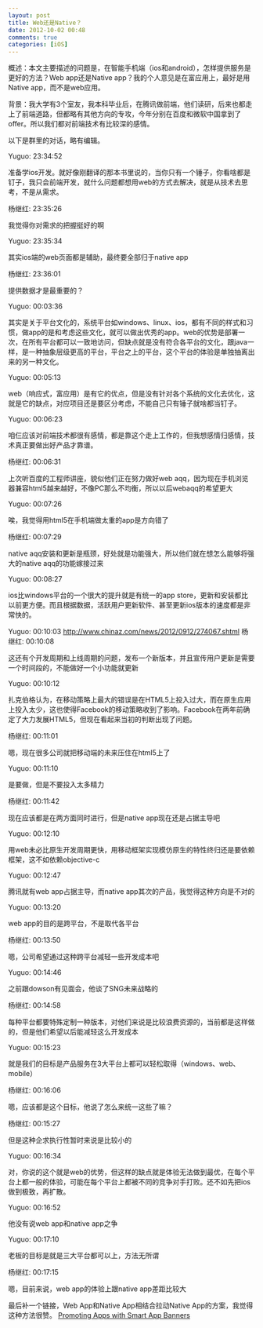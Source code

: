 ```yaml
---
layout: post
title: Web还是Native？
date: 2012-10-02 00:48
comments: true
categories: [iOS]
---
```


概述：本文主要描述的问题是，在智能手机端（ios和android），怎样提供服务是更好的方法？Web app还是Native app？我的个人意见是在富应用上，最好是用Native app，而不是web应用。

背景：我大学有3个室友，我本科毕业后，在腾讯做前端，他们读研，后来也都走上了前端道路，但都略有其他方向的专攻，今年分别在百度和微软中国拿到了offer。所以我们都对前端技术有比较深的感情。

以下是群里的对话，略有编辑。

Yuguo: 23:34:52

准备学ios开发。就好像刚翻译的那本书里说的，当你只有一个锤子，你看啥都是钉子，我只会前端开发，就什么问题都想用web的方式去解决，就是从技术去思考，不是从需求。

杨继红: 23:35:26

我觉得你对需求的把握挺好的啊

Yuguo: 23:35:34

其实ios端的web页面都是辅助，最终要全部归于native app

杨继红: 23:36:01

提供数据才是最重要的？

Yuguo: 00:03:36

其实是关于平台文化的，系统平台如windows、linux、ios，都有不同的样式和习惯，做app的是和考虑这些文化，就可以做出优秀的app。web的优势是部署一次，在所有平台都可以一致地访问，但缺点就是没有符合各平台的文化，跟java一样，是一种抽象层级更高的平台，平台之上的平台，这个平台的体验是单独抽离出来的另一种文化。

Yuguo: 00:05:13

web（响应式，富应用）是有它的优点，但是没有针对各个系统的文化去优化，这就是它的缺点，对应项目还是要区分考虑，不能自己只有锤子就啥都当钉子。

Yuguo: 00:06:23

咱仨应该对前端技术都很有感情，都是靠这个走上工作的，但我想感情归感情，技术真正要做出好产品才靠谱。

杨继红: 00:06:31

上次听百度的工程师讲座，貌似他们正在努力做好web aqq，因为现在手机浏览器兼容html5越来越好，不像PC那么不均衡，所以以后webaqq的希望更大

Yuguo: 00:07:26

唉，我觉得用html5在手机端做太重的app是方向错了

杨继红: 00:07:29

native aqq安装和更新是瓶颈，好处就是功能强大，所以他们就在想怎么能够将强大的native aqq的功能嫁接过来

Yuguo: 00:08:27

ios比windows平台的一个很大的提升就是有统一的app store，更新和安装都比以前更方便。而且根据数据，活跃用户更新软件、甚至更新ios版本的速度都是非常快的。

Yuguo: 00:10:03
<a href="http://www.chinaz.com/news/2012/0912/274067.shtml">http://www.chinaz.com/news/2012/0912/274067.shtml</a>
杨继红: 00:10:08

这还有个开发周期和上线周期的问题，发布一个新版本，并且宣传用户更新是需要一个时间段的，不能做好一个小功能就更新

Yuguo: 00:10:12

扎克伯格认为，在移动策略上最大的错误是在HTML5上投入过大，而在原生应用上投入太少，这也使得Facebook的移动策略收到了影响。Facebook在两年前确定了大力发展HTML5，但现在看起来当初的判断出现了问题。

杨继红: 00:11:01

嗯，现在很多公司就把移动端的未来压住在html5上了

Yuguo: 00:11:10

是要做，但是不要投入太多精力

杨继红: 00:11:42

现在应该都是在两方面同时进行，但是native app现在还是占据主导吧

Yuguo: 00:12:10

用web未必比原生开发周期更快，用移动框架实现模仿原生的特性终归还是要依赖框架，这不如依赖objective-c

Yuguo: 00:12:47

腾讯就有web app占据主导，而native app其次的产品，我觉得这种方向是不对的

Yuguo: 00:13:20

web app的目的是跨平台，不是取代各平台

杨继红: 00:13:50

嗯，公司希望通过这种跨平台减轻一些开发成本吧

Yuguo: 00:14:46

之前跟dowson有见面会，他谈了SNG未来战略的

杨继红: 00:14:58

每种平台都要特殊定制一种版本，对他们来说是比较浪费资源的，当前都是这样做的，但是他们希望以后能减轻这么开发成本

Yuguo: 00:15:23

就是我们的目标是产品服务在3大平台上都可以轻松取得（windows、web、mobile）

杨继红: 00:16:06

嗯，应该都是这个目标，他说了怎么来统一这些了嘛？

杨继红: 00:15:27

但是这种企求执行性暂时来说是比较小的

Yuguo: 00:16:34

对，你说的这个就是web的优势，但这样的缺点就是体验无法做到最优，在每个平台上都一般的体验，可能在每个平台上都被不同的竞争对手打败。还不如先把ios做到极致，再扩散。

Yuguo: 00:16:52

他没有说web app和native app之争

Yuguo: 00:17:10

老板的目标是就是三大平台都可以上，方法无所谓

杨继红: 00:17:15

嗯，目前来说，web app的体验上跟native app差距比较大

最后补一个链接，Web App和Native App相结合拉动Native App的方案，我觉得这种方法很赞。
<a href="https://developer.apple.com/library/safari/#documentation/AppleApplications/Reference/SafariWebContent/PromotingAppswithAppBanners/PromotingAppswithAppBanners.html#//apple_ref/doc/uid/TP40002051-CH6-SW1" target="_blank">Promoting Apps with Smart App Banners</a>
